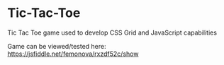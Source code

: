 # Tic-Tac-Toe
Tic Tac Toe game used to develop CSS Grid and JavaScript capabilities

Game can be viewed/tested here: https://jsfiddle.net/femonova/rxzdf52c/show
